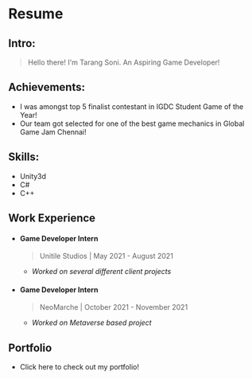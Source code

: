 # Resume

## Intro:
>Hello there!
>I'm Tarang Soni. An Aspiring Game Developer!

## Achievements:
* I was amongst top 5 finalist contestant in IGDC Student Game of the Year!
* Our team got selected for one of the best game mechanics in Global Game Jam Chennai!

## Skills:
* Unity3d
* C#
* C++

## Work Experience

* #### Game Developer Intern
  > Unitile Studios | May 2021 - August 2021

  * *Worked on several different client projects*

* #### Game Developer Intern
  > NeoMarche | October 2021 - November 2021

  * *Worked on Metaverse based project*
 
## Portfolio

* Click here to check out my portfolio!

